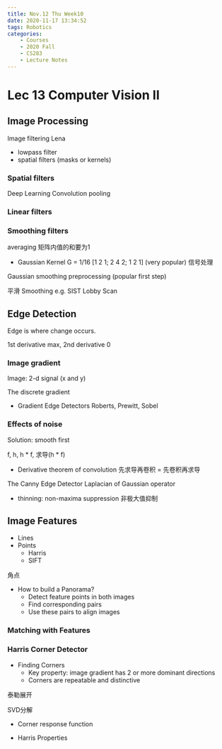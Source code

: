 ```yaml
---
title: Nov.12 Thu Week10
date: 2020-11-17 13:34:52
tags: Robotics
categories:
    - Courses
    - 2020 Fall
    - CS283
    - Lecture Notes
---
```


# Lec 13 Computer Vision II

## Image Processing

Image filtering
Lena

* lowpass filter
* spatial filters (masks or kernels)

### Spatial filters

Deep Learning
Convolution
pooling

### Linear filters

### Smoothing filters

averaging
矩阵内值的和要为1

* Gaussian Kernel
G = 1/16 [1 2 1; 2 4 2; 1 2 1]
(very popular)
信号处理

Gaussian smoothing preprocessing (popular first step)

平滑 Smoothing e.g. SIST Lobby Scan

## Edge Detection

Edge is where change occurs.

1st derivative max, 2nd derivative 0

### Image gradient

Image: 2-d signal (x and y)

The discrete gradient

* Gradient Edge Detectors
Roberts, Prewitt, Sobel

### Effects of noise

Solution: smooth first

f, h, h * f, 求导(h * f)

* Derivative theorem of convolution
先求导再卷积 = 先卷积再求导

The Canny Edge Detector
Laplacian of Gaussian operator

* thinning: non-maxima suppression 非极大值抑制

## Image Features

* Lines
* Points
  * Harris
  * SIFT

角点

* How to build a Panorama?
  * Detect feature points in both images
  * Find corresponding pairs
  * Use these pairs to align images

### Matching with Features

### Harris Corner Detector

* Finding Corners
  * Key property: image gradient has 2 or more dominant directions
  * Corners are repeatable and distinctive

泰勒展开

SVD分解

* Corner response function

* Harris Properties
